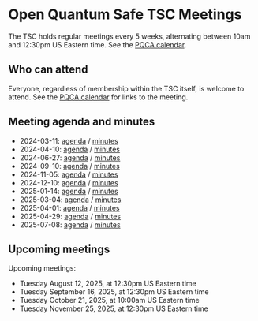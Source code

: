 # Open Quantum Safe TSC Meetings

The TSC holds regular meetings every 5 weeks, alternating between 10am and 12:30pm US Eastern time.  See the [PQCA calendar](https://pqca.org/calendar/).

## Who can attend

Everyone, regardless of membership within the TSC itself, is welcome to attend. See the [PQCA calendar](https://pqca.org/calendar/) for links to the meeting.

## Meeting agenda and minutes

- 2024-03-11: [agenda](2024-03-11/agenda.md) / [minutes](2024-03-11/minutes.md)
- 2024-04-10: [agenda](2024-04-10/agenda.md) / [minutes](2024-04-10/minutes.md)
- 2024-06-27: [agenda](2024-06-27/agenda.md) / [minutes](2024-06-27/minutes.md)
- 2024-09-10: [agenda](2024-09-10/agenda.md) / [minutes](2024-09-10/minutes.md)
- 2024-11-05: [agenda](2024-11-05/agenda.md) / [minutes](2024-11-05/minutes.md)
- 2024-12-10: [agenda](2024-12-10/agenda.md) / [minutes](2024-12-10/minutes)
- 2025-01-14: [agenda](2025-01-14/agenda.md) / [minutes](2025-01-14/minutes.md)
- 2025-03-04: [agenda](2025-03-04/agenda.md) / [minutes](2025-03-04/minutes.md)
- 2025-04-01: [agenda](2025-04-01/agenda.md) / [minutes](2025-04-01/minutes.md)
- 2025-04-29: [agenda](2025-04-29/agenda.md) / [minutes](2025-04-29/minutes.md)
- 2025-07-08: [agenda](2025-07-08/agenda.md) / [minutes](2025-07-08/minutes.md)

## Upcoming meetings

Upcoming meetings:

- Tuesday August 12, 2025, at 12:30pm US Eastern time
- Tuesday September 16, 2025, at 12:30pm US Eastern time
- Tuesday October 21, 2025, at 10:00am US Eastern time
- Tuesday November 25, 2025, at 12:30pm US Eastern time
